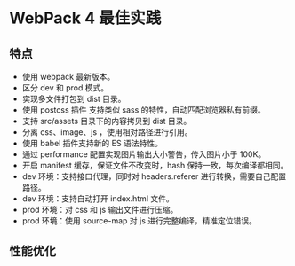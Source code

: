 # WebPack 4 最佳实践

## 特点

- 使用 webpack 最新版本。
- 区分 dev 和 prod 模式。
- 实现多文件打包到 dist 目录。
- 使用 postcss 插件 支持类似 sass 的特性，自动匹配浏览器私有前缀。
- 支持 src/assets 目录下的内容拷贝到 dist 目录。
- 分离 css、image、js ，使用相对路径进行引用。
- 使用 babel 插件支持新的 ES 语法特性。
- 通过 performance 配置实现图片输出大小警告，传入图片小于 100K。
- 开启 manifest 缓存，保证文件不改变时，hash 保持一致，每次编译都相同。
- dev 环境：支持接口代理，同时对 headers.referer 进行转换，需要自己配置路径。
- dev 环境：支持自动打开 index.html 文件。
- prod 环境：对 css 和 js 输出文件进行压缩。
- prod 环境：使用 source-map 对 js 进行完整编译，精准定位错误。

## 性能优化


